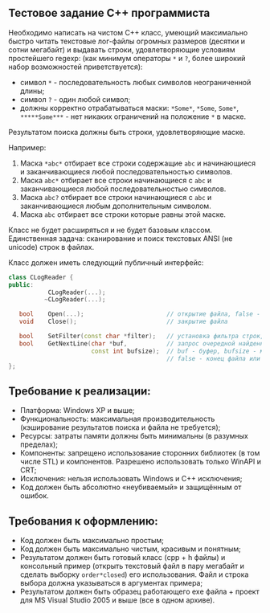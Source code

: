 ## Тестовое задание С++ программиста

Необходимо написать на чистом С++ класс, умеющий максимально быстро читать текстовые лог-файлы огромных размеров (десятки и сотни мегабайт) и выдавать строки, удовлетворяющие условиям простейшего regexp: (как минимум операторы `*` и `?`, более широкий набор возможностей приветствуется):
* cимвол `*` - последовательность любых символов неограниченной длины;
* cимвол `?` - один любой символ;
* должны корректно отрабатываться маски: `*Some*`, `*Some`, `Some*`, `*****Some***` - нет никаких ограничений на положение `*` в маске.

Результатом поиска должны быть строки, удовлетворяющие маске.

Например:
1. Маска `*abc*` отбирает все строки содержащие `abc` и начинающиеся и заканчивающиеся любой последовательностью символов.
2. Маска `abc*` отбирает все строки начинающиеся с `abc` и заканчивающиеся любой последовательностью символов.
3. Маска `abc?` отбирает все строки начинающиеся с `abc` и заканчивающиеся любым дополнительным символом.
4. Маска `abc` отбирает все строки которые равны этой маске.

Класс не будет расширяться и не будет базовым классом. Единственная задача: сканирование и поиск текстовых ANSI (не unicode) строк в файлах.

Класс должен иметь следующий публичный интерфейс:
```cpp
class CLogReader {
public:
           CLogReader(...);
          ~CLogReader(...);

   bool    Open(...);                       // открытие файла, false - ошибка
   void    Close();                         // закрытие файла

   bool    SetFilter(const char *filter);   // установка фильтра строк, false - ошибка
   bool    GetNextLine(char *buf,           // запрос очередной найденной строки,
                       const int bufsize);  // buf - буфер, bufsize - максимальная длина
                                            // false - конец файла или ошибка
};
```

## Требование к реализации:
* Платформа: Windows XP и выше;
* Функциональность: максимальная производительность (кэширование результатов поиска и файла не требуется);
* Ресурсы: затраты памяти должны быть минимальны (в разумных пределах);
* Компоненты: запрещено использование сторонних библиотек (в том числе STL) и компонентов. Разрешено использовать только WinAPI и CRT;
* Исключения: нельзя использовать Windows и С++ исключения;
* Код должен быть абсолютно «неубиваемый» и защищённым от ошибок.

## Требования к оформлению:
* Код должен быть максимально простым;
* Код должен быть максимально чистым, красивым и понятным;
* Результатом должен быть готовый класс (cpp + h файлы) и консольный пример (открыть текстовый файл в пару мегабайт и сделать выборку `order*closed`) его использования. Файл и строка выбора должна указываться в аргументах примера;
* Результатом должен быть образец работающего exе файла + проект для MS Visual Studio 2005 и выше (все в одном архиве). 